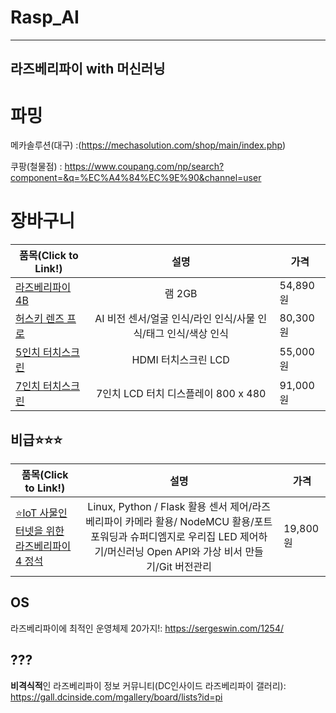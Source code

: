 # Rasp_AI

---
라즈베리파이 with 머신러닝
---

# 파밍

메카솔루션(대구) :(https://mechasolution.com/shop/main/index.php)

쿠팡(철물점) : https://www.coupang.com/np/search?component=&q=%EC%A4%84%EC%9E%90&channel=user

# 장바구니

<!--
|제목|내용|설명|
|---|---|---|
|테스트1|*강조1*|테스트3|
|테스트1|**강조2**|테스트3|
|테스트1|<span style="color:red">강조3</span>|테스트3|
-->



|품목(Click to Link!)|설명|가격|
|---|:---:|---|
|[라즈베리파이4B](https://mechasolution.com/shop/goods/goods_view.php?goodsno=584379&category=145009)|램 2GB|54,890원|
|[허스키 렌즈 프로](http://mechasolution.com/shop/goods/goods_view.php?goodsno=588672&category=145009)|AI 비전 센서/얼굴 인식/라인 인식/사물 인식/태그 인식/색상 인식|80,300원|
|[5인치 터치스크린](http://mechasolution.com/shop/goods/goods_view.php?goodsno=541410&rid=f59e6c3e-be40-4f89-bd56-511ccfae63be)|HDMI 터치스크린 LCD|55,000원|
|[7인치 터치스크린](https://mechasolution.com/shop/goods/goods_view.php?goodsno=586901&category=145009)|7인치 LCD 터치 디스플레이 800 x 480|91,000원|


## 비급⭐⭐⭐
|품목(Click to Link!)|설명|가격|
|---|:---:|---|
[⭐IoT 사물인터넷을 위한 라즈베리파이 4 정석](http://www.kyobobook.co.kr/product/detailViewKor.laf?ejkGb=KOR&mallGb=KOR&barcode=9791185553573&orderClick=LAG&Kc=)|Linux, Python / Flask 활용 센서 제어/라즈베리파이 카메라 활용/ NodeMCU 활용/포트포워딩과 슈퍼디엠지로 우리집 LED 제어하기/머신러닝 Open API와 가상 비서 만들기/Git 버전관리|19,800원|



## OS

라즈베리파이에 최적인 운영체제 20가지!: https://sergeswin.com/1254/


## ???

**비격식적**인 라즈베리파이 정보 커뮤니티(DC인사이드 라즈베리파이 갤러리): https://gall.dcinside.com/mgallery/board/lists?id=pi
